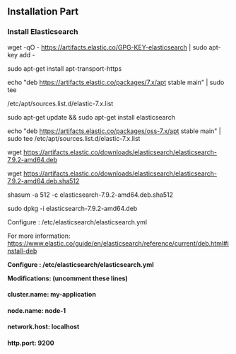 ## Installation Part

### Install Elasticsearch

wget -qO - https://artifacts.elastic.co/GPG-KEY-elasticsearch | sudo apt-key add -

sudo apt-get install apt-transport-https

echo "deb https://artifacts.elastic.co/packages/7.x/apt stable main" | sudo tee 

/etc/apt/sources.list.d/elastic-7.x.list

sudo apt-get update && sudo apt-get install elasticsearch

echo "deb https://artifacts.elastic.co/packages/oss-7.x/apt stable main" | sudo tee /etc/apt/sources.list.d/elastic-7.x.list

wget https://artifacts.elastic.co/downloads/elasticsearch/elasticsearch-7.9.2-amd64.deb

wget https://artifacts.elastic.co/downloads/elasticsearch/elasticsearch-7.9.2-amd64.deb.sha512

shasum -a 512 -c elasticsearch-7.9.2-amd64.deb.sha512 

sudo dpkg -i elasticsearch-7.9.2-amd64.deb

Configure : /etc/elasticsearch/elasticsearch.yml

For more information: https://www.elastic.co/guide/en/elasticsearch/reference/current/deb.html#install-deb

**Configure : /etc/elasticsearch/elasticsearch.yml**

**Modifications: (uncomment these lines)**

#### cluster.name: my-application
#### node.name: node-1
#### network.host: localhost
#### http.port: 9200
